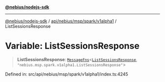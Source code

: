 [**@nebius/nodejs-sdk**](../../../../../../README.md)

---

[@nebius/nodejs-sdk](../../../../../../README.md) / [api/nebius/msp/spark/v1alpha1](../README.md) / ListSessionsResponse

# Variable: ListSessionsResponse

> **ListSessionsResponse**: [`MessageFns`](../../../../../../runtime/protos/core/interfaces/MessageFns.md)\<[`ListSessionsResponse`](../interfaces/ListSessionsResponse.md), `"nebius.msp.spark.v1alpha1.ListSessionsResponse"`\>

Defined in: src/api/nebius/msp/spark/v1alpha1/index.ts:4245
